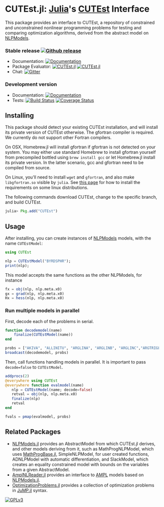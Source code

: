 # CUTEst.jl: [Julia](http://julialang.org)'s [CUTEst](http://ccpforge.cse.rl.ac.uk/gf/project/cutest/wiki) Interface

This package provides an interface to CUTEst, a repository of
constrained and unconstrained nonlinear programming problems for testing and
comparing optimization algorithms, derived from the abstract model on
[NLPModels](https://github.com/JuliaSmoothOptimizers/NLPModels.jl).

### Stable release [![Github release](https://img.shields.io/github/release/JuliaSmoothOptimizers/CUTEst.jl.svg)](https://github.com/JuliaSmoothOptimizers/CUTEst.jl/releases/latest)

- Documentation: [![Documentation](https://img.shields.io/badge/docs-stable-blue.svg)](https://JuliaSmoothOptimizers.github.io/CUTEst.jl/stable)
- Package Evaluator: [![CUTEst.jl](http://pkg.julialang.org/badges/CUTEst_0.5.svg)](http://pkg.julialang.org/?pkg=CUTEst)
[![CUTEst.jl](http://pkg.julialang.org/badges/CUTEst_0.6.svg)](http://pkg.julialang.org/?pkg=CUTEst)
- Chat: [![Gitter](https://img.shields.io/gitter/room/JuliaSmoothOptimizers/JuliaSmoothOptimizers.svg)](https://gitter.im/JuliaSmoothOptimizers/JuliaSmoothOptimizers)

### Development version

- Documentation: [![Documentation](https://img.shields.io/badge/docs-latest-blue.svg)](https://JuliaSmoothOptimizers.github.io/CUTEst.jl/latest)
- Tests:
[![Build Status](https://travis-ci.org/JuliaSmoothOptimizers/CUTEst.jl.svg?branch=master)](https://travis-ci.org/JuliaSmoothOptimizers/CUTEst.jl)
[![Coverage Status](https://coveralls.io/repos/JuliaSmoothOptimizers/CUTEst.jl/badge.svg?branch=master)](https://coveralls.io/r/JuliaSmoothOptimizers/CUTEst.jl?branch=master)

## Installing

This package should detect your existing CUTEst installation, and will install its private version of CUTEst otherwise.
The gfortran compiler is required.
We currently do not support other Fortran compilers.

On OSX, Homebrew.jl will install gfortran if gfortran is not detected on your system.
You may either use standard Homebrew to install gfortran yourself from precompiled bottled using `brew install gcc` or let Homebrew.jl install its private version.
In the latter scenario, gcc and gfortran need to be compiled from source.

On Linux, you'll need to install `wget` and `gfortran`, and also make `libgfortran.so` visible by `julia`. See [this
page](https://github.com/abelsiqueira/linux-cutest#requirements) for how to
install the requirements on some linux distributions.

The following commands download CUTEst, change to the specific
branch, and build CUTEst.
````JULIA
julia> Pkg.add("CUTEst")
````

## Usage

After installing, you can create instances of
[NLPModels](https://github.com/JuliaSmoothOptimizers/NLPModels.jl) models, with
the name `CUTEstModel`:

```jl
using CUTEst

nlp = CUTEstModel("BYRDSPHR");
print(nlp);
```

This model accepts the same functions as the other NLPModels, for instance

```jl
fx = obj(nlp, nlp.meta.x0)
gx = grad(nlp, nlp.meta.x0)
Hx = hess(nlp, nlp.meta.x0)
```

### Run multiple models in parallel

First, decode each of the problems in serial.

```jl
function decodemodel(name)
    finalize(CUTEstModel(name))
end

probs = ["AKIVA", "ALLINITU", "ARGLINA", "ARGLINB", "ARGLINC","ARGTRIGLS", "ARWHEAD"]
broadcast(decodemodel, probs)
```

Then, call functions handling models in parallel. It is important to pass `decode=false` to `CUTEstModel`.

```jl
addprocs(2)
@everywhere using CUTEst
@everywhere function evalmodel(name)
   nlp = CUTEstModel(name; decode=false)
   retval = obj(nlp, nlp.meta.x0)
   finalize(nlp)
   retval
end

fvals = pmap(evalmodel, probs)
```

## Related Packages

- [NLPModels.jl](https://github.com/JuliaSmoothOptimizers/NLPModels.jl) provides an
  AbstractModel from which CUTEst.jl derives, and other models deriving from it,
  such as MathProgNLPModel, which uses
  [MathProgBase.jl](https://github.com/JuliaOpt/MathProgBase.jl),
  SimpleNLPModel, for user created functions, ADNLPModel with automatic
  differentiation, and SlackModel, which creates an
  equality constrained model with bounds on the variables from a given
  AbstractModel.
- [AmplNLReader.jl](https://github.com/JuliaSmoothOptimizers/AmplNLReader.jl)
  provides an interface to [AMPL](http://www.ampl.com) models based on
  [NLPModels.jl](https://github.com/JuliaSmoothOptimizers/NLPModels.jl).
- [OptimizationProblems.jl](https://github.com/JuliaSmoothOptimizers/OptimizationProblems.jl)
  provides a collection of optimization problems in
  [JuMP.jl](https://github.com/JuliaOpt/JuMP.jl) syntax.

[![GPLv3](http://www.gnu.org/graphics/lgplv3-88x31.png)](http://www.gnu.org/licenses/lgpl.html "LGPLv3")
